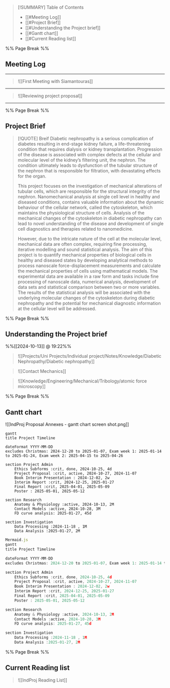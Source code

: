 
>[!SUMMARY] Table of Contents
>    - [[#Meeting Log]]
>    - [[#Project Brief]]
>    - [[#Understanding the Project brief]]
>    - [[#Gantt chart]]
>    - [[#Current Reading list]]

%% Page Break %% <div style="page-break-after: always;"></div>

## Meeting Log

---

> ![[First Meeting with Siamantouras]]

---

> ![[Reviewing project proposal]]

---

%% Page Break %% <div style="page-break-after: always;"></div>

## Project Brief

> [!QUOTE] Breif
>Diabetic nephropathy is a serious complication of diabetes resulting in end-stage kidney failure, a life-threatening condition that requires dialysis or kidney transplantation. Progression of the disease is associated with complex defects at the cellular and molecular level of the kidney’s filtering unit, the nephron. The condition ultimately leads to dysfunction of the tubular structure of the nephron that is responsible for filtration, with devastating effects for the organ.
> 
> This project focuses on the investigation of mechanical alterations of tubular cells, which are responsible for the structural integrity of the nephron. Nanomechanical analysis at single cell level in healthy and diseased conditions, contains valuable information about the dynamic behaviour of the cellular network, called the cytoskeleton, which maintains the physiological structure of cells. Analysis of the mechanical changes of the cytoskeleton in diabetic nephropathy can lead to novel understanding of the disease and development of single cell diagnostics and therapies related to nanomedicine.
> 
> However, due to the intricate nature of the cell at the molecular level, mechanical data are often complex, requiring fine processing, iterative modelling and sound statistical analysis. The aim of this project is to quantify mechanical properties of biological cells in healthy and diseased states by developing analytical methods to process nanoscale force-displacement measurements and calculate the mechanical properties of cells using mathematical models. The experimental data are available in a raw form and tasks include fine processing of nanoscale data, numerical analysis, development of data sets and statistical comparison between two or more variables. The results of the statistical analysis will be associated with the underlying molecular changes of the cytoskeleton during diabetic nephropathy and the potential for mechanical diagnostic information at the cellular level will be addressed.

%% Page Break %% <div style="page-break-after: always;"></div>

## Understanding the Project brief
%%[[2024-10-13]] @ 19:22%%

> ![[Projects/Uni Projects/Individual project/Notes/Knowledge/Diabetic Nephropathy/Diabetic nephropathy]]

> ![[Contact Mechanics]]

> ![[Knowledge/Engineering/Mechanical/Tribology/atomic force microscopy]]


%% Page Break %% <div style="page-break-after: always;"></div>

## Gantt chart
![[IndProj Proposal Annexes - gantt chart screen shot.png]]
``` mermaid
gantt
title Project Timeline

dateFormat YYYY-MM-DD
excludes Christmas: 2024-12-20 to 2025-01-07, Exam week 1: 2025-01-14 to 2025-01-24, Exam week 2: 2025-04-15 to 2025-04-26

section Project Admin
	Ethics Subforms :crit, done, 2024-10-25, 4d
	Project Proposal :crit, active, 2024-10-27, 2024-11-07
	Book Interim Presentation : 2024-12-02, 2w
	Interim Report :crit, 2024-12-25, 2025-01-27
	Final Report :crit, 2025-04-01, 2025-05-09
	Poster : 2025-05-01, 2025-05-12

section Research
	Anatomy & Physiology :active, 2024-10-13, 2M
	Contact Models :active, 2024-10-28, 3M
	FD curve analysis: 2025-01-27, 45d

section Investigation
	Data Processing :2024-11-18 , 1M
	Data Analysis :2025-01-27, 2M

```

``` js
Mermaid.js
gantt
title Project Timeline

dateFormat YYYY-MM-DD
excludes Christmas: 2024-12-20 to 2025-01-07, Exam week 1: 2025-01-14 to 2025-01-24, Exam week 2: 2025-04-15 to 2025-04-26

section Project Admin
	Ethics Subforms :crit, done, 2024-10-25, 4d
	Project Proposal :crit, active, 2024-10-27, 2024-11-07
	Book Interim Presentation : 2024-12-02, 2w
	Interim Report :crit, 2024-12-25, 2025-01-27
	Final Report :crit, 2025-04-01, 2025-05-09
	Poster : 2025-05-01, 2025-05-12

section Research
	Anatomy & Physiology :active, 2024-10-13, 2M
	Contact Models :active, 2024-10-28, 3M
	FD curve analysis: 2025-01-27, 45d

section Investigation
	Data Processing :2024-11-18 , 1M
	Data Analysis :2025-01-27, 2M

```

%% Page Break %% <div style="page-break-after: always;"></div>

## Current Reading list

> ![[IndProj Reading List]]